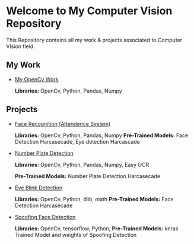 # Welcome to My Computer Vision Repository

This Repository contains all my work & projects associated to Computer Vision field.

## My Work 
 - [My OpenCv Work](https://github.com/Muhammad-Usama-07/ComputerVision/tree/master/OpenCvWork)

    **Libraries:** OpenCv, Python, Pandas, Numpy

## Projects
 - [Face Recognition (Attendence System)](https://github.com/Muhammad-Usama-07/ComputerVision/tree/master/FaceRecognition(attendence))

    **Libraries:** OpenCv, Python, Pandas, Numpy
    **Pre-Trained Models:** Face Detection Harcasecade, Eye detection Harcascade

 - [Number Plate Detection](https://github.com/Muhammad-Usama-07/ComputerVision/tree/master/NumberPlateDetection)

    **Libraries:** OpenCv, Python, Pandas, Numpy, Easy OCR
    
    **Pre-Trained Models:** Number Plate Detection Harcasecade

 - [Eye Blink Detection](https://github.com/Muhammad-Usama-07/ComputerVision/tree/master/EyeBlinkDetection)

    **Libraries:** OpenCv, Python, dlib, math
    **Pre-Trained Models:** Face Detection Harcasecade

 - [Spoofing Face Detection](https://github.com/Muhammad-Usama-07/ComputerVision/tree/master/SpoofingDetection)

    **Libraries:** OpenCv, tensorflow, Python, 
    **Pre-Trained Models:** keras Trained Model and weights of Spoofing Detection
